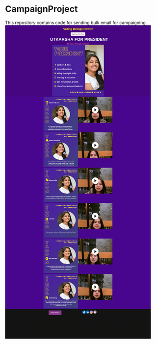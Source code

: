# CampaignProject
This repository contains code for sending bulk email for campaigning.
![](/GSC.png)
